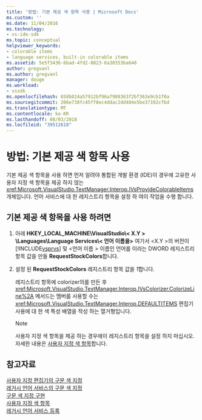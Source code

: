 ```yaml
---
title: '방법: 기본 제공 색 항목 사용 | Microsoft Docs'
ms.custom: ''
ms.date: 11/04/2016
ms.technology:
- vs-ide-sdk
ms.topic: conceptual
helpviewer_keywords:
- colorable items
- language services, built-in colorable items
ms.assetid: 5e5f3436-6bad-4fd2-8823-6a30353ba648
author: gregvanl
ms.author: gregvanl
manager: douge
ms.workload:
- vssdk
ms.openlocfilehash: 658b024a57912bf96a7988363f2bf363e9cb1f0a
ms.sourcegitcommit: 206e738fc45ff8ec4ddac2dd484e5be37192cfbd
ms.translationtype: MT
ms.contentlocale: ko-KR
ms.lasthandoff: 08/03/2018
ms.locfileid: "39512618"
---
```

# <a name="how-to-use-built-in-colorable-items"></a>방법: 기본 제공 색 항목 사용
기본 제공 색 항목을 사용 하면 먼저 알려야 통합된 개발 환경 (IDE)이 경우에 고유한 사용자 지정 색 항목을 제공 하지 않는 <xref:Microsoft.VisualStudio.TextManager.Interop.IVsProvideColorableItems> 개체입니다. 언어 서비스에 대 한 레지스트리 항목을 설정 하 여이 작업을 수행 합니다.  
  
## <a name="to-use-built-in-colorable-items"></a>기본 제공 색 항목을 사용 하려면  
  
1.  아래 **HKEY_LOCAL_MACHINE\VisualStudio\\< X.Y > \Languages\Language Services\\< 언어 이름을\>** 여기서 \<X.Y >의 버전이 [!INCLUDE[vsprvs](../../code-quality/includes/vsprvs_md.md)] 및 \<언어 이름 > 이름인 언어를 이라는 DWORD 레지스트리 항목 값을 만들 **RequestStockColors**합니다.  
  
2.  설정 된 **RequestStockColors** 레지스트리 항목 값을 *1*합니다.  
  
     레지스트리 항목에 colorizer의를 만든 후 <xref:Microsoft.VisualStudio.TextManager.Interop.IVsColorizer.ColorizeLine%2A> 메서드는 멤버를 사용할 수는 <xref:Microsoft.VisualStudio.TextManager.Interop.DEFAULTITEMS> 편집기 사용에 대 한 색 특성 배열을 작성 하는 열거형입니다.  
  
    > [!NOTE]
    >  사용자 지정 색 항목을 제공 하는 경우에이 레지스트리 항목을 설정 하지 마십시오. 자세한 내용은 [사용자 지정 색 항목](../../extensibility/internals/custom-colorable-items.md)합니다.  
  
## <a name="see-also"></a>참고자료  
 [사용자 지정 편집기의 구문 색 지정](../../extensibility/syntax-coloring-in-custom-editors.md)   
 [레거시 언어 서비스의 구문 색 지정](../../extensibility/internals/syntax-coloring-in-a-legacy-language-service.md)   
 [구문 색 지정 구현](../../extensibility/internals/implementing-syntax-coloring.md)   
 [사용자 지정 색 항목](../../extensibility/internals/custom-colorable-items.md)   
 [레거시 언어 서비스 등록](../../extensibility/internals/registering-a-legacy-language-service2.md)